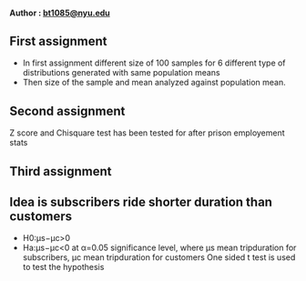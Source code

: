 #### Author : bt1085@nyu.edu 

## First assignment
* In first assignment different size of 100 samples for 6 different type of distributions generated with same population means
* Then size of the sample and mean analyzed against population mean.


## Second assignment
Z score and Chisquare test has been tested for after prison employement stats

## Third assignment

## Idea is subscribers ride shorter duration than customers
* H0:μs−μc>0
* Ha:μs−μc<0
at α=0.05 significance level,
where μs mean tripduration for subscribers, μc mean tripduration for customers
One sided t test is used to test the hypothesis
